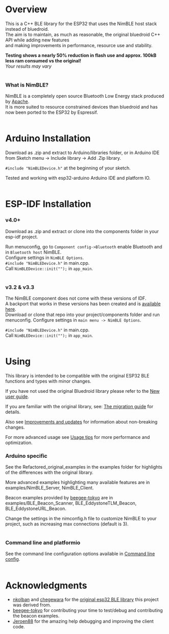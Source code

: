 # Overview

This is a C++ BLE library for the ESP32 that uses the NimBLE host stack instead of bluedroid.  
The aim is to maintain, as much as reasonable, the original bluedroid C++ API while adding new features  
and making improvements in performance, resource use and stability.  

**Testing shows a nearly 50% reduction in flash use and approx. 100kB less ram consumed vs the original!**  
*Your results may vary*  
<br/>

### What is NimBLE?
NimBLE is a completely open source Bluetooth Low Energy stack produced by [Apache](https://github.com/apache/mynewt-nimble).  
It is more suited to resource constrained devices than bluedroid and has now been ported to the ESP32 by Espressif.  
<br/>

# Arduino Installation
Download as .zip and extract to Arduino/libraries folder, or in Arduino IDE from Sketch menu -> Include library -> Add .Zip library.

`#include "NimBLEDevice.h"` at the beginning of your sketch.

Tested and working with esp32-arduino Arduino IDE and platform IO.  
<br/>  

# ESP-IDF Installation
### v4.0+
Download as .zip and extract or clone into the components folder in your esp-idf project.

Run menuconfig, go to `Component config->Bluetooth` enable Bluetooth and in `Bluetooth host` NimBLE.  
Configure settings in `NimBLE Options`.  
`#include "NimBLEDevice.h"` in main.cpp.  
Call `NimBLEDevice::init("");` in `app_main`.  
<br/>

### v3.2 & v3.3
The NimBLE component does not come with these versions of IDF.  
A backport that works in these versions has been created and is [available here](https://github.com/h2zero/esp-nimble-component).  
Download or clone that repo into your project/components folder and run menuconfig.
Configure settings in `main menu -> NimBLE Options`.  

`#include "NimBLEDevice.h"` in main.cpp.  
Call `NimBLEDevice::init("");` in `app_main`.  
<br/>  

# Using
This library is intended to be compatible with the original ESP32 BLE functions and types with minor changes.  

If you have not used the original Bluedroid library please refer to the [New user guide](New_user_guide.md).

If you are familiar with the original library, see: [The migration guide](Migration_guide.md) for details.  

Also see [Improvements and updates](Improvements_and_updates.md) for information about non-breaking changes.  

For more advanced usage see [Usage tips](Usage_tips.md) for more performance and optimization.

### Arduino specific
See the Refactored_original_examples in the examples folder for highlights of the differences with the original library.  

More advanced examples highlighting many available features are in examples/NimBLE_Server, NimBLE_Client.  
    
Beacon examples provided by [beegee-tokyo](https://github.com/beegee-tokyo) are in examples/BLE_Beacon_Scanner, BLE_EddystoneTLM_Beacon, BLE_EddystoneURL_Beacon.  

Change the settings in the nimconfig.h file to customize NimBLE to your project, such as increasing max connections (default is 3).  
<br/>  

### Command line and platformio
See the command line configuration options available in [Command line config](Command_line_config.md).  
<br/>  

# Acknowledgments

* [nkolban](https://github.com/nkolban) and [chegewara](https://github.com/chegewara) for the [original esp32 BLE library](https://github.com/nkolban/esp32-snippets/tree/master/cpp_utils) this project was derived from.
* [beegee-tokyo](https://github.com/beegee-tokyo) for contributing your time to test/debug and contributing the beacon examples.
* [Jeroen88](https://github.com/Jeroen88) for the amazing help debugging and improving the client code.
<br/>  

